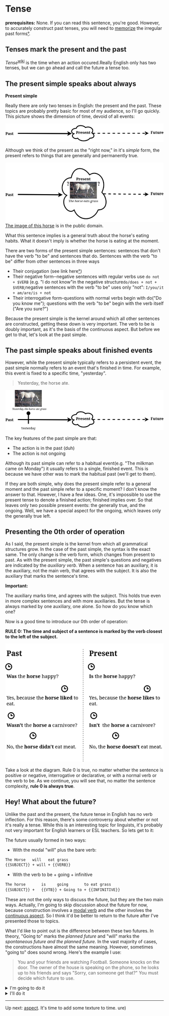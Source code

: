 # Tense

**prerequisites:** None. If you can read this sentence, you're good. However,
to accurately construct past tenses, you will need to [memorize](../tools.md#spaced-repetition)
the irregular past forms[°](https://grammar.cl/Past/Irregular_Verbs_List.htm).

## Tenses mark the present and the past

*Tense*<sup>[wiki](https://en.wikipedia.org/wiki/Grammatical_tense)</sup> is 
the time when an action occured.Really English only has two tenses, but we can
go ahead and call the future a tense too.

## The present simple speaks about always


**Present simple**

Really there are only two tenses in English: the present and the past. These
topics are probably pretty basic for most of my audience, so I'll go quickly.
This picture shows the dimension of time, devoid of all events:

![Void](./images/Eventlesstime.png)

Although we think of the present as the "right now," in it's _simple_ form,
the present refers to things that are generally and permanently true.

![The horse eats grass.](./images/thehorseeats.png)
[The image of this horse](https://commons.wikimedia.org/wiki/File:British_School_-_A_White_Horse_Grazing_-_1439061_-_National_Trust.jpg) is in the public domain.

What this sentence implies is a general truth about the horse's eating habits.
What it doesn't imply is whether the horse is eating at the moment.

There are two forms of the present simple sentences: sentences that don't have the verb "to be" and sentences that do.
Sentences with the verb "to be" differ from other sentences in three ways

* Their conjugation (see link here[°](https://www.thoughtco.com/present-and-past-forms-verb-be-1690359))
* Their negative form─negative sentences with regular verbs use `do not + $VERB` (e.g. "I do not know"in the negative structure`do/does + not + $VERB`;negative sentences with the verb "to be" uses only "not":
`I/you/it + am/are/is + not`
* Their interrogative form-questions with normal verbs begin with do("Do you know me");
questions with the verb "to be" begin with the verb itself ("Are you sure?")

Because the present simple is the kernel around which all other sentences 
are constructed, getting these down is very important. The verb to be is doubly
important, as it's the basis of the continuous aspect. But before we get to that,
let's look at the past simple.

## The past simple speaks about finished events

However, while the present simple typically refers to a persistent event, the
past simple normally refers to an event that's finished in time. For example,
this event is fixed to a specific time, "yesterday".

>Yesterday, the horse ate.

![This event is finished](./images/past-simple.png) 

The key features of the past simple are that:

* The action is in the past (duh)
* The action is not ongoing

Although its past simple can refer to a habitual event(e.g. "The milkman came
on Monday") it usually refers to a single, finished event. This is because we
have other was to mark the habitual past (we'll get to them).

If they are both simple, why does the present simple refer to a general moment
and the past simple refer to a specific moment? I don't know the answer to that.
However, I have a few ideas. One, it's impossible to use the present tense
to denote a finished action; finished implies over. So that leaves only two
possible present events: the generally true, and the ongoing. Well, we have 
a special aspect for the ongoing, which leaves only the generally true left.

## Presenting the 0th order of operation

As I said, the present simple is the kernel from which all grammatical structures grow. In
the case of the past simple, the syntax is the exact same. The only change is
the verb form, which changes from present to past. As with the present simple,
the past simple's questions
and negatives are indicated by the _auxiliary verb_. When
a sentence has an auxiliary, it is the auxiliary, not the main verb, that agrees
with the subject. It is also the auxiliary that marks the sentence's time.

**Important:** 

The auxiliary marks time, and agrees with the subject.
This holds true even in more complex sentences and with more auxiliaries. But
the tense is always marked by one auxiliary, one alone. So how do you know which one?

Now is a good time to introduce our 0th order of operation:

**RULE 0: The time and subject of a sentence is marked by the verb closest to the left of the subject.**

![Whether it's a main verb or auxiliary, the verb farthest to the left sets the tense and subject](./images/simpleclocks.png)

Take a look at the diagram. Rule 0 is true, no matter whether the sentence
is positive or negative, interrogative or declarative, or with a normal verb 
or the verb to be. As we continue, you will see that, no matter the sentence complexity,
**rule 0 is always true**.

## Hey! What about the future?

Unlike the past and the present, the future tense in English has no verb inflection.
For this reason, there's some controversy about whether or not it's really a tense.
While this is an interesting topic for linguists, it's probably not very important
for English learners or ESL teachers. So lets get to it:

The future usually formed in two ways:

* With the modal "will" plus the bare verb:

```Markdown
The Horse   will   eat grass
{{SUBJECT}} + will + {{VERB}}

```
* With the verb to be + going + infinitive

```markdown
The horse       is     going       to eat grass
{{SUBJECT}} +   {{VTB}} + Going to + {{INFINITIVE}} 
```

These are not the only ways to discuss the future, but they are the two main ways.
Actually, I'm going to skip discussion about the future for now, because construction involves
a [modal verb](#modals.md) and the other involves the [continuous aspect](#aspect.md).
So I think it'd be better to return to the future after I've presented those
to topics.

What I'd like to point out is the difference between these two futures.
In theory, "Going to" marks the *planned future* and "will" marks the
_spontaneous future and the planned future._
In the vast majority of cases, the constructions have almost the same meaning.
However, sometimes "going to" does sound wrong. Here's the example I use:

>You and your friends are watching Football. Someone knocks on the door. The owner of the house is speaking on the phone, so he looks up to his friends and says "Sorry, can someone get that?"
> You must decide which future to use.

<details>
  <summary>I'm going to do it</summary>

Your friends all think *WTF, when?* That's because it sounds like you're
making a plan for the future.

</details>

<details>
  <summary> I'll do it </summary>

*Hooray!* your friends think. That's because it sounds like you will open the
door in the immediate future. This means they won't have to, and they are lazy.
</details> 

------------------


Up next: [aspect](./aspect.md). It's time to add some texture to time. 
ure)
